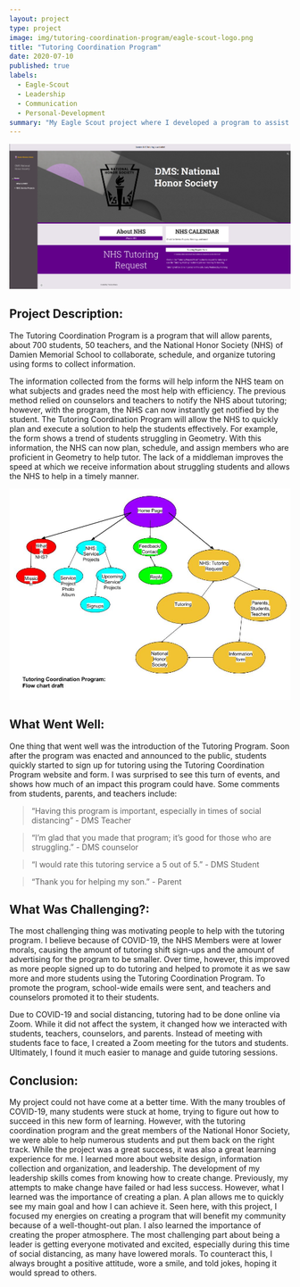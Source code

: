```yaml
---
layout: project
type: project
image: img/tutoring-coordination-program/eagle-scout-logo.png
title: "Tutoring Coordination Program"
date: 2020-07-10
published: true
labels:
  - Eagle-Scout
  - Leadership
  - Communication
  - Personal-Development
summary: "My Eagle Scout project where I developed a program to assist in the collaboration, scheduling, and organization of tutoring at Damien Memorial School."
---
```

<img class="img-fluid" src="../img/tutoring-coordination-program/dmsnhs-webpage.png">

## Project Description:
The Tutoring Coordination Program is a program that will allow parents, about 700 students, 50 teachers, and the National Honor Society (NHS) of Damien Memorial School to collaborate, schedule, and organize tutoring using forms to collect information.

The information collected from the forms will help inform the NHS team on what subjects and grades need the most help with efficiency. The previous method relied on counselors and teachers to notify the NHS about tutoring; however, with the program, the NHS can now instantly get notified by the student. The Tutoring Coordination Program will allow the NHS to quickly plan and execute a solution to help the students effectively. For example, the form shows a trend of students struggling in Geometry. With this information, the NHS can now plan, schedule, and assign members who are proficient in Geometry to help tutor. The lack of a middleman improves the speed at which we receive information about struggling students and allows the NHS to help in a timely manner.

<img class="img-fluid" src="../img/tutoring-coordination-program/Boyscout - Eagle website drawin.jpg">

## What Went Well:
One thing that went well was the introduction of the Tutoring Program. Soon after the program was enacted and announced to the public, students quickly started to sign up for tutoring using the Tutoring Coordination Program website and form. I was surprised to see this turn of events, and shows how much of an impact this program could have. Some comments from students, parents, and teachers include:

>“Having this program is important, especially in times of social distancing” - DMS Teacher

>“I’m glad that you made that program; it’s good for those who are struggling.” - DMS counselor

>“I would rate this tutoring service a 5 out of 5.” - DMS Student

>“Thank you for helping my son.” - Parent

## What Was Challenging?:
The most challenging thing was motivating people to help with the tutoring program. I believe because of COVID-19, the NHS Members were at lower morals, causing the amount of tutoring shift sign-ups and the amount of advertising for the program to be smaller. Over time, however, this improved as more people signed up to do tutoring and helped to promote it as we saw more and more students using the Tutoring Coordination Program. To promote the program, school-wide emails were sent, and teachers and counselors promoted it to their students.

Due to COVID-19 and social distancing, tutoring had to be done online via Zoom. While it did not affect the system, it changed how we interacted with students, teachers, counselors, and parents. Instead of meeting with students face to face, I created a Zoom meeting for the tutors and students. Ultimately, I found it much easier to manage and guide tutoring sessions.

## Conclusion:
My project could not have come at a better time. With the many troubles of COVID-19, many students were stuck at home, trying to figure out how to succeed in this new form of learning. However, with the tutoring coordination program and the great members of the National Honor Society, we were able to help numerous students and put them back on the right track. While the project was a great success, it was also a great learning experience for me. I learned more about website design, information collection and organization, and leadership. The development of my leadership skills comes from knowing how to create change. Previously, my attempts to make change have failed or had less success. However, what I learned was the importance of creating a plan. A plan allows me to quickly see my main goal and how I can achieve it. Seen here, with this project, I focused my energies on creating a program that will benefit my community because of a well-thought-out plan. I also learned the importance of creating the proper atmosphere. The most challenging part about being a leader is getting everyone motivated and excited, especially during this time of social distancing, as many have lowered morals. To counteract this, I always brought a positive attitude, wore a smile, and told jokes, hoping it would spread to others.
